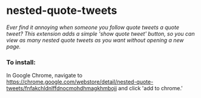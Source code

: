 # nested-quote-tweets

*Ever find it annoying when someone you follow quote tweets a quote tweet? This extension adds a simple 'show quote tweet' button, so you can view as many nested quote tweets as you want without opening a new page.*

### To install:
In Google Chrome, navigate to https://chrome.google.com/webstore/detail/nested-quote-tweets/fnfakchldnlffdnocmohdhmagkhmbojj and click 'add to chrome.'
